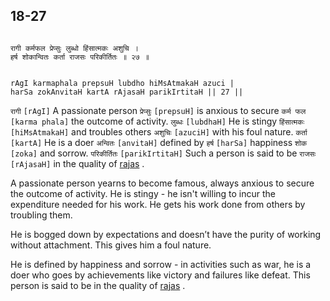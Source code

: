 ## 18-27


```shloka-sa

रागी कर्मफल प्रेप्सुः लुब्धो हिंसात्मकः अशुचि ।
हर्ष शोकान्वितः कर्ता राजसः परिकीर्तितः ॥ २७ ॥

```
```shloka-sa-hk

rAgI karmaphala prepsuH lubdho hiMsAtmakaH azuci |
harSa zokAnvitaH kartA rAjasaH parikIrtitaH || 27 ||

```
`रागी` `[rAgI]` A passionate person `प्रेप्सुः` `[prepsuH]` is anxious to secure `कर्म फल` `[karma phala]` the outcome of activity. `लुब्धः` `[lubdhaH]` He is stingy `हिंसात्मकः` `[hiMsAtmakaH]` and troubles others `अशुचिः` `[azuciH]` with his foul nature. `कर्ता` `[kartA]` He is a doer `अन्वितः` `[anvitaH]` defined by `हर्ष` `[harSa]` happiness `शोक` `[zoka]` and sorrow. `परिकीर्तितः` `[parikIrtitaH]` Such a person is said to be `राजसः` `[rAjasaH]` in the quality of 
[rajas](14-7.md#rajas)
.

A passionate person yearns to become famous, always anxious to secure the outcome of activity. He is stingy - he isn't willing to incur the expenditure needed for his work. He gets his work done from others by troubling them. 

He is bogged down by expectations and doesn’t have the purity of working without attachment. This gives him a foul nature. 

He is defined by happiness and sorrow - in activities such as war, he is a doer who goes by achievements like victory and failures like defeat. This person is said to be in the quality of 
[rajas](14-7.md#rajas)
.



